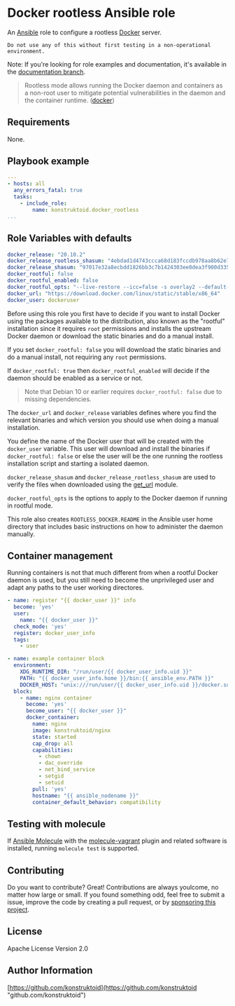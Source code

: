 # Docker rootless Ansible role

An [Ansible](https://www.ansible.com/) role to configure a rootless
[Docker](https://www.docker.com/) server.

```shell
Do not use any of this without first testing in a non-operational environment.
```

Note: If you're looking for role examples and documentation, it's available
in the [documentation branch](https://github.com/konstruktoid/ansible-docker-rootless/tree/documentation).

> Rootless mode allows running the Docker daemon and containers as a non-root
user to mitigate potential vulnerabilities in the daemon and the container
runtime. ([docker](https://docs.docker.com/engine/security/rootless/))

## Requirements

None.

## Playbook example

```yaml
---
- hosts: all
  any_errors_fatal: true
  tasks:
    - include_role:
        name: konstruktoid.docker_rootless
...
```

## Role Variables with defaults

```yaml
docker_release: "20.10.2"
docker_release_rootless_shasum: "4ebdad1d4743ccca68d183fccdb978aa8b62e7b24743fff36099bd29e46380e0"
docker_release_shasum: "97017e32a8ecbdd1826bb3c7b1424303ee0dea3f900d33591b1df5e394ed4eed"
docker_rootful: false
docker_rootful_enabled: false
docker_rootful_opts: "--live-restore --icc=false -s overlay2 --default-ulimit nproc=512:1024 --default-ulimit nofile=100:200 -H fd://"
docker_url: "https://download.docker.com/linux/static/stable/x86_64"
docker_user: dockeruser
```

Before using this role you first have to decide if you want to install Docker
using the packages available to the distribution, also known as the "rootful"
installation since it requires `root` permissions and installs the upstream
Docker daemon or download the static binaries and do a manual install.

If you set `docker_rootful: false` you will download the static binaries and do
a manual install, not requiring any `root` permissions.

If `docker_rootful: true` then `docker_rootful_enabled` will decide if the
daemon should be enabled as a service or not.

> Note that Debian 10 or earlier requires `docker_rootful: false` due to missing
dependencies.

The `docker_url` and `docker_release` variables defines where you find the
relevant binaries and which version you should use when doing a manual
installation.

You define the name of the Docker user that will be created with the
`docker_user` variable. This user will download and install the binaries if
`docker_rootful: false` or else the user will be the one running the
rootless installation script and starting a isolated daemon.

`docker_release_shasum` and `docker_release_rootless_shasum` are used to verify
the files when downloaded using the [get_url](https://docs.ansible.com/ansible/latest/collections/ansible/builtin/get_url_module.html)
module.

`docker_rootful_opts` is the options to apply to the Docker daemon if
running in rootful mode.

This role also creates `ROOTLESS_DOCKER.README` in the Ansible user home
directory that includes basic instructions on how to administer the daemon
manually.

## Container management

Running containers is not that much different from when a rootful Docker daemon
is used, but you still need to become the unprivileged user and adapt any paths
to the user working directores.

```yaml
- name: register "{{ docker_user }}" info
  become: 'yes'
  user:
    name: "{{ docker_user }}"
  check_mode: 'yes'
  register: docker_user_info
  tags:
    - user

- name: example container block
  environment:
    XDG_RUNTIME_DIR: "/run/user/{{ docker_user_info.uid }}"
    PATH: "{{ docker_user_info.home }}/bin:{{ ansible_env.PATH }}"
    DOCKER_HOST: "unix:///run/user/{{ docker_user_info.uid }}/docker.sock"
  block:
    - name: nginx container
      become: 'yes'
      become_user: "{{ docker_user }}"
      docker_container:
        name: nginx
        image: konstruktoid/nginx
        state: started
        cap_drop: all
        capabilities:
          - chown
          - dac_override
          - net_bind_service
          - setgid
          - setuid
        pull: 'yes'
        hostname: "{{ ansible_nodename }}"
        container_default_behavior: compatibility
```

## Testing with molecule

If [Ansible Molecule](https://molecule.readthedocs.io/en/latest/)
with the [molecule-vagrant](https://github.com/ansible-community/molecule-vagrant)
plugin and related software is installed, running `molecule test` is supported.

## Contributing

Do you want to contribute? Great! Contributions are always youlcome,
no matter how large or small. If you found something odd, feel free to submit a
issue, improve the code by creating a pull request, or by
[sponsoring this project](https://github.com/sponsors/konstruktoid).

## License

Apache License Version 2.0

## Author Information

[https://github.com/konstruktoid](https://github.com/konstruktoid "github.com/konstruktoid")

